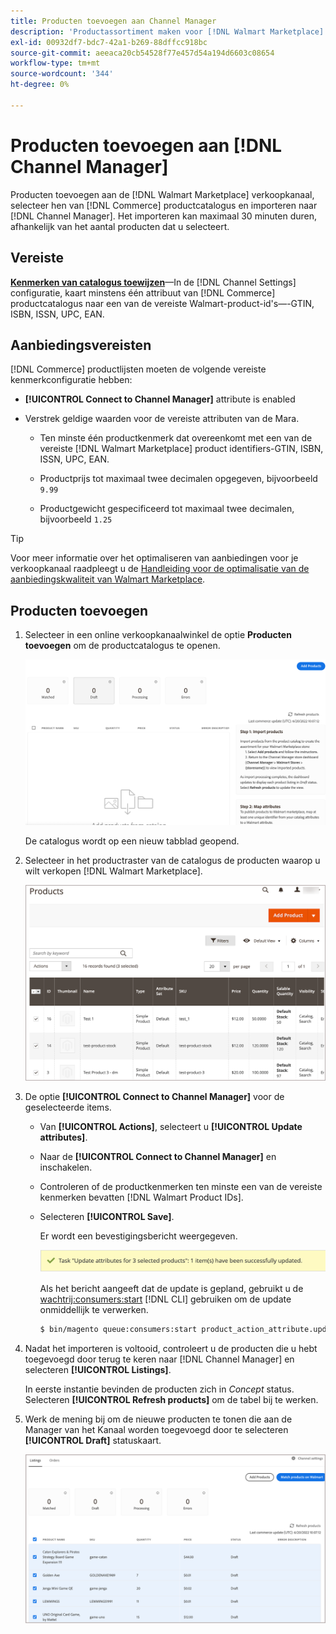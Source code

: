 ```yaml
---
title: Producten toevoegen aan Channel Manager
description: 'Productassortiment maken voor [!DNL Walmart Marketplace] verkoop door producten van de catalogus aan het verkoopkanaal toe te voegen dat in de Manager van het Kanaal wordt gevormd.'
exl-id: 00932df7-bdc7-42a1-b269-88dffcc918bc
source-git-commit: aeeaca20cb54528f77e457d54a194d6603c08654
workflow-type: tm+mt
source-wordcount: '344'
ht-degree: 0%

---
```



# Producten toevoegen aan [!DNL Channel Manager]

Producten toevoegen aan de [!DNL Walmart Marketplace] verkoopkanaal, selecteer hen van [!DNL Commerce] productcatalogus en importeren naar [!DNL Channel Manager].
Het importeren kan maximaal 30 minuten duren, afhankelijk van het aantal producten dat u selecteert.

## Vereiste

**[Kenmerken van catalogus toewijzen](map-catalog-attributes.md)**—In de [!DNL Channel Settings] configuratie, kaart minstens één attribuut van [!DNL Commerce] productcatalogus naar een van de vereiste Walmart-product-id&#39;s—-GTIN, ISBN, ISSN, UPC, EAN.

## Aanbiedingsvereisten

[!DNL Commerce] productlijsten moeten de volgende vereiste kenmerkconfiguratie hebben:

- **[!UICONTROL Connect to Channel Manager]** attribute is enabled

- Verstrek geldige waarden voor de vereiste attributen van de Mara.

   - Ten minste één productkenmerk dat overeenkomt met een van de vereiste [!DNL Walmart Marketplace] product identifiers-GTIN, ISBN, ISSN, UPC, EAN.

   - Productprijs tot maximaal twee decimalen opgegeven, bijvoorbeeld `9.99`

   - Productgewicht gespecificeerd tot maximaal twee decimalen, bijvoorbeeld `1.25`

>[!TIP]
>
>Voor meer informatie over het optimaliseren van aanbiedingen voor je verkoopkanaal raadpleegt u de [Handleiding voor de optimalisatie van de aanbiedingskwaliteit van Walmart Marketplace](https://marketplace.walmart.com/wp-content/uploads/2020/09/WMP_listing_quality_optimization_guide.pdf).

## Producten toevoegen

1. Selecteer in een online verkoopkanaalwinkel de optie **Producten toevoegen** om de productcatalogus te openen.

   ![Producten toevoegen aan verkoopkanaalwinkel](assets/add-initial-products-to-connected-channel.png)

   De catalogus wordt op een nieuw tabblad geopend.

1. Selecteer in het productraster van de catalogus de producten waarop u wilt verkopen [!DNL Walmart Marketplace].

   ![Producten naar de winkel van het verkoopkanaal verzenden](assets/select-products-from-catalog.png)

1. De optie **[!UICONTROL Connect to Channel Manager]** voor de geselecteerde items.

   - Van **[!UICONTROL Actions]**, selecteert u **[!UICONTROL Update attributes]**.

   - Naar de **[!UICONTROL Connect to Channel Manager]** en inschakelen.

   - Controleren of de productkenmerken ten minste een van de vereiste kenmerken bevatten [!DNL Walmart Product IDs].

   - Selecteren **[!UICONTROL Save]**.

      Er wordt een bevestigingsbericht weergegeven.

      ![Bevestigingsbericht voor het importeren van producten uit catalogus naar verkoopkanaal](assets/product-import-from-catalog-confirmation.png)

      Als het bericht aangeeft dat de update is gepland, gebruikt u de [wachtrij:consumers:start](https://devdocs.magento.com/guides/v2.4/config-guide/cli/config-cli-subcommands-queue.html) [!DNL CLI] gebruiken om de update onmiddellijk te verwerken.

      ```bash
      $ bin/magento queue:consumers:start product_action_attribute.update
      ```

1. Nadat het importeren is voltooid, controleert u de producten die u hebt toegevoegd door terug te keren naar [!DNL Channel Manager] en selecteren **[!UICONTROL Listings]**.

   In eerste instantie bevinden de producten zich in *Concept* status. Selecteren **[!UICONTROL Refresh products]** om de tabel bij te werken.

1. Werk de mening bij om de nieuwe producten te tonen die aan de Manager van het Kanaal worden toegevoegd door te selecteren **[!UICONTROL Draft]** statuskaart.

   ![Producten geïmporteerd naar verbonden verkoopkanaal](assets/products-in-marketplace-sales-channel.png)


